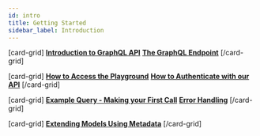 ```yaml
---
id: intro
title: Getting Started
sidebar_label: Introduction
---
```


[card-grid]
[**Introduction to GraphQL API**](api/intro-to-graphql.md)
[**The GraphQL Endpoint**](api/endpoint.md)
[/card-grid]

[card-grid]
[**How to Access the Playground**](api/playground.md)
[**How to Authenticate with our API**](api/authenticate.md)
[/card-grid]

[card-grid]
[**Example Query - Making your First Call**](api/example-query.md)
[**Error Handling**](api/error-handling.md)
[/card-grid]

[card-grid]
[**Extending Models Using Metadata**](api/metadata.md)
[/card-grid]
